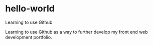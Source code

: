 # hello-world
Learning to use Github

Learning to use Github as a way to further develop my front end web development portfolio.
